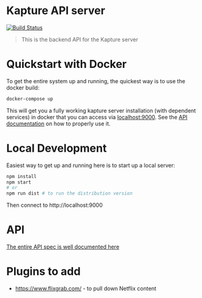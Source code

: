 # Kapture API server

[![Build Status](https://travis-ci.org/kapturebox/server.svg?branch=master)](https://travis-ci.org/kapturebox/server)

> This is the backend API for the Kapture server


# Quickstart with Docker

To get the entire system up and running, the quickest way is to use the docker build:

```bash
docker-compose up
```

This will get you a fully working kapture server installation (with dependent services) in docker that you can access via [localhost:9000](localhost:9000).  See the [API documentation](http://kapture.docs.stoplight.io) on how to properly use it.

# Local Development

Easiest way to get up and running here is to start up a local server:

```bash
npm install
npm start
# or
npm run dist # to run the distribution version
```

Then connect to http://localhost:9000



# API

[The entire API spec is well documented here](https://kapture.docs.stoplight.io)


# Plugins to add

- https://www.flixgrab.com/ - to pull down Netflix content
